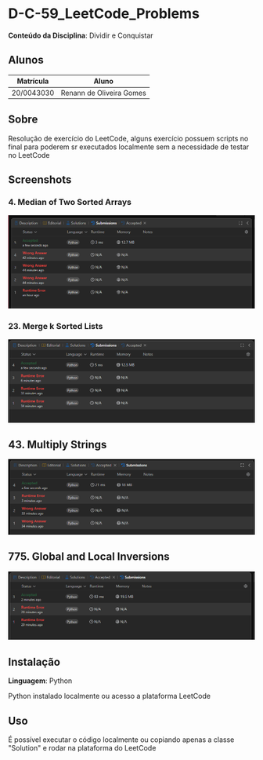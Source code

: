# D-C-59_LeetCode_Problems

**Conteúdo da Disciplina**: Dividir e Conquistar<br>

## Alunos
|Matrícula | Aluno |
| -- | -- |
| 20/0043030  |  Renann de Oliveira Gomes |

## Sobre 
Resolução de exercício do LeetCode, alguns exercício possuem scripts no final para poderem sr executados localmente sem a necessidade de testar no LeetCode

## Screenshots

### 4. Median of Two Sorted Arrays

![image](./images/image4.png)

### 23. Merge k Sorted Lists

![image](./images/image3.png)

## 43. Multiply Strings

![image](./images/image2.png)

## 775. Global and Local Inversions

![image](./images/image1.png)

## Instalação 
**Linguagem**: Python<br>

Python instalado localmente ou acesso a plataforma LeetCode

## Uso 
É possível executar o código localmente ou copiando apenas a classe "Solution" e rodar na plataforma do LeetCode





